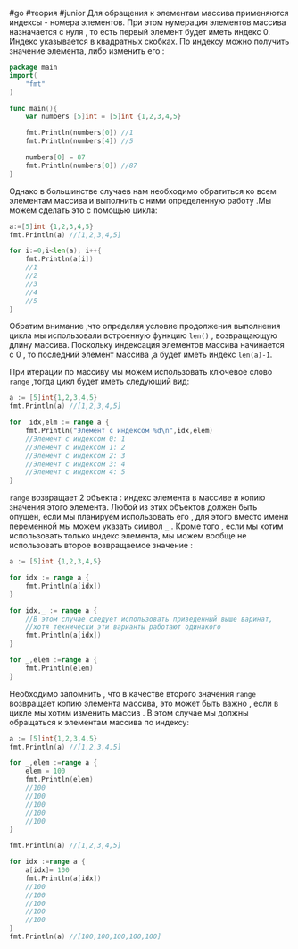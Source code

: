 #go #теория #junior 
Для обращения к элементам массива применяются индексы - номера элементов. При этом нумерация элементов массива назначается с нуля , то есть первый элемент будет иметь индекс 0. Индекс указывается в квадратных скобках. По индексу можно получить значение элемента, либо изменить его :
```go
package main 
import(
	"fmt"
)

func main(){
	var numbers [5]int = [5]int {1,2,3,4,5}

	fmt.Println(numbers[0]) //1
	fmt.Println(numbers[4]) //5

	numbers[0] = 87
	fmt.Println(numbers[0]) //87
}
```

Однако в большинстве случаев нам необходимо обратиться ко всем элементам массива и выполнить с ними определенную работу .Мы можем сделать это с помощью цикла:

```go
a:=[5]int {1,2,3,4,5}
fmt.Println(a) //[1,2,3,4,5]

for i:=0;i<len(a); i++{
	fmt.Println(a[i])
	//1
	//2
	//3
	//4
	//5
}
```

Обратим внимание  ,что определяя условие продолжения выполнения цикла мы использовали встроенную функцию `len()` , возвращающую длину массива. Поскольку индексация элементов массива начинается с 0 , то последний элемент массива ,а будет иметь индекс `len(a)-1`.

При итерации по массиву мы можем использовать ключевое слово `range` ,тогда цикл будет иметь следующий вид:

```go
a := [5]int{1,2,3,4,5}
fmt.Println(a) //[1,2,3,4,5]

for  idx,elm := range a {
	fmt.Println("Элемент с индексом %d\n",idx,elem)
	//Элемент с индексом 0: 1
	//Элемент с индексом 1: 2
	//Элемент с индексом 2: 3
	//Элемент с индексом 3: 4
	//Элемент с индексом 4: 5
}
```

`range` возвращает 2 объекта : индекс элемента в массиве и копию значения этого элемента. Любой из этих объектов должен быть опущен, если мы планируем использовать его , для этого вместо имени переменной мы можем указать символ `_` . Кроме того , если мы хотим использовать только индекс элемента, мы можем вообще не использовать второе возвращаемое значение :

```go
a := [5]int {1,2,3,4,5}

for idx := range a {
	fmt.Println(a[idx])
}

for idx,_ := range a {
	//В этом случае следует использовать приведенный выше варинат,
	//хотя технически эти варианты работают одинакого
	fmt.Println(a[idx])
}

for _,elem :=range a {
	fmt.Println(elem)
}
```

Необходимо запомнить , что в качестве второго значения `range` возвращает копию элемента массива, это может быть важно , если в цикле мы хотим изменить массив . В этом случае мы должны обращаться к элементам массива по индексу:

```go
a := [5]int{1,2,3,4,5}
fmt.Println(a) //[1,2,3,4,5]

for _,elem :=range a {
	elem = 100
	fmt.Println(elem)
	//100
	//100
	//100
	//100
	//100
}

fmt.Println(a) //[1,2,3,4,5]

for idx :=range a {
	a[idx]= 100
	fmt.Println(a[idx])
	//100
	//100
	//100
	//100
	//100
}
fmt.Println(a) //[100,100,100,100,100]
```